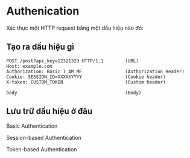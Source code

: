 
# Authenication

Xác thực một HTTP request bằng một dấu hiệu nào đó:


## Tạo ra dấu hiệu gì

```
POST /post?api_key=12321323 HTTP/1.1        (URL)
Host: example.com                   
Authorization: Basic I_AM_ME                (Authorization Header)    
Cookie: SESSION_ID=XXXXXYYYY                (Cookie header)
X-token: CUSTOM_TOKEN                       (Custom header)

body                                        (Body)
```

## Lưu trữ dấu hiệu ở đâu

Basic Authentication

Session-based Authentication

Token-based Authentication


